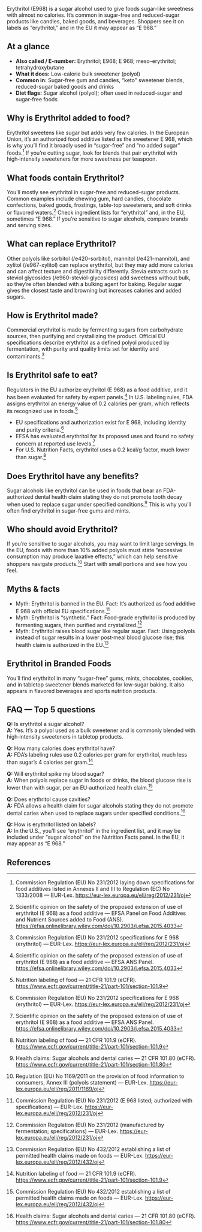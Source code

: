 Erythritol (E968) is a sugar alcohol used to give foods sugar-like sweetness with almost no calories. It’s common in sugar-free and reduced-sugar products like candies, baked goods, and beverages. Shoppers see it on labels as “erythritol,” and in the EU it may appear as “E 968.”
<!--more-->

## At a glance
- **Also called / E-number:** Erythritol; E968; E 968; meso-erythritol; tetrahydroxybutane  
- **What it does:** Low-calorie bulk sweetener (polyol)  
- **Common in:** Sugar-free gum and candies, “keto” sweetener blends, reduced-sugar baked goods and drinks  
- **Diet flags:** Sugar alcohol (polyol); often used in reduced-sugar and sugar-free foods  

## Why is Erythritol added to food?
Erythritol sweetens like sugar but adds very few calories. In the European Union, it’s an authorized food additive listed as the sweetener E 968, which is why you’ll find it broadly used in “sugar-free” and “no added sugar” foods.[^1] If you’re cutting sugar, look for blends that pair erythritol with high‑intensity sweeteners for more sweetness per teaspoon.

## What foods contain Erythritol?
You’ll mostly see erythritol in sugar-free and reduced-sugar products. Common examples include chewing gum, hard candies, chocolate confections, baked goods, frostings, table-top sweeteners, and soft drinks or flavored waters.[^2] Check ingredient lists for “erythritol” and, in the EU, sometimes “E 968.” If you’re sensitive to sugar alcohols, compare brands and serving sizes.

## What can replace Erythritol?
Other polyols like sorbitol (/e420-sorbitol), mannitol (/e421-mannitol), and xylitol (/e967-xylitol) can replace erythritol, but they may add more calories and can affect texture and digestibility differently. Stevia extracts such as steviol glycosides (/e960-steviol-glycosides) add sweetness without bulk, so they’re often blended with a bulking agent for baking. Regular sugar gives the closest taste and browning but increases calories and added sugars.

## How is Erythritol made?
Commercial erythritol is made by fermenting sugars from carbohydrate sources, then purifying and crystallizing the product. Official EU specifications describe erythritol as a defined polyol produced by fermentation, with purity and quality limits set for identity and contaminants.[^3]

## Is Erythritol safe to eat?
Regulators in the EU authorize erythritol (E 968) as a food additive, and it has been evaluated for safety by expert panels.[^5] In U.S. labeling rules, FDA assigns erythritol an energy value of 0.2 calories per gram, which reflects its recognized use in foods.[^4]
- EU specifications and authorization exist for E 968, including identity and purity criteria.[^3]
- EFSA has evaluated erythritol for its proposed uses and found no safety concern at reported use levels.[^5]
- For U.S. Nutrition Facts, erythritol uses a 0.2 kcal/g factor, much lower than sugar.[^4]

## Does Erythritol have any benefits?
Sugar alcohols like erythritol can be used in foods that bear an FDA-authorized dental health claim stating they do not promote tooth decay when used to replace sugar under specified conditions.[^6] This is why you’ll often find erythritol in sugar-free gums and mints.

## Who should avoid Erythritol?
If you’re sensitive to sugar alcohols, you may want to limit large servings. In the EU, foods with more than 10% added polyols must state “excessive consumption may produce laxative effects,” which can help sensitive shoppers navigate products.[^7] Start with small portions and see how you feel.

## Myths & facts
- Myth: Erythritol is banned in the EU. Fact: It’s authorized as food additive E 968 with official EU specifications.[^8]
- Myth: Erythritol is “synthetic.” Fact: Food‑grade erythritol is produced by fermenting sugars, then purified and crystallized.[^9]
- Myth: Erythritol raises blood sugar like regular sugar. Fact: Using polyols instead of sugar results in a lower post‑meal blood glucose rise; this health claim is authorized in the EU.[^10]

## Erythritol in Branded Foods
You’ll find erythritol in many “sugar-free” gums, mints, chocolates, cookies, and in tabletop sweetener blends marketed for low‑sugar baking. It also appears in flavored beverages and sports nutrition products.

## FAQ — Top 5 questions
**Q:** Is erythritol a sugar alcohol?  
**A:** Yes. It’s a polyol used as a bulk sweetener and is commonly blended with high‑intensity sweeteners in tabletop products.

**Q:** How many calories does erythritol have?  
**A:** FDA’s labeling rules use 0.2 calories per gram for erythritol, much less than sugar’s 4 calories per gram.[^4]

**Q:** Will erythritol spike my blood sugar?  
**A:** When polyols replace sugar in foods or drinks, the blood glucose rise is lower than with sugar, per an EU‑authorized health claim.[^10]

**Q:** Does erythritol cause cavities?  
**A:** FDA allows a health claim for sugar alcohols stating they do not promote dental caries when used to replace sugars under specified conditions.[^6]

**Q:** How is erythritol listed on labels?  
**A:** In the U.S., you’ll see “erythritol” in the ingredient list, and it may be included under “sugar alcohol” on the Nutrition Facts panel. In the EU, it may appear as “E 968.”

## References
[^1]: Commission Regulation (EU) No 231/2012 laying down specifications for food additives listed in Annexes II and III to Regulation (EC) No 1333/2008 — EUR-Lex. https://eur-lex.europa.eu/eli/reg/2012/231/oj

[^2]: Scientific opinion on the safety of the proposed extension of use of erythritol (E 968) as a food additive — EFSA Panel on Food Additives and Nutrient Sources added to Food (ANS). https://efsa.onlinelibrary.wiley.com/doi/10.2903/j.efsa.2015.4033

[^3]: Commission Regulation (EU) No 231/2012 specifications for E 968 (erythritol) — EUR-Lex. https://eur-lex.europa.eu/eli/reg/2012/231/oj

[^4]: Nutrition labeling of food — 21 CFR 101.9 (eCFR). https://www.ecfr.gov/current/title-21/part-101/section-101.9

[^5]: Scientific opinion on the safety of the proposed extension of use of erythritol (E 968) as a food additive — EFSA ANS Panel. https://efsa.onlinelibrary.wiley.com/doi/10.2903/j.efsa.2015.4033

[^6]: Health claims: Sugar alcohols and dental caries — 21 CFR 101.80 (eCFR). https://www.ecfr.gov/current/title-21/part-101/section-101.80

[^7]: Regulation (EU) No 1169/2011 on the provision of food information to consumers, Annex III (polyols statement) — EUR-Lex. https://eur-lex.europa.eu/eli/reg/2011/1169/oj

[^8]: Commission Regulation (EU) No 231/2012 (E 968 listed; authorized with specifications) — EUR-Lex. https://eur-lex.europa.eu/eli/reg/2012/231/oj

[^9]: Commission Regulation (EU) No 231/2012 (manufactured by fermentation; specifications) — EUR-Lex. https://eur-lex.europa.eu/eli/reg/2012/231/oj

[^10]: Commission Regulation (EU) No 432/2012 establishing a list of permitted health claims made on foods — EUR-Lex. https://eur-lex.europa.eu/eli/reg/2012/432/oj
